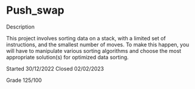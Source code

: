 # Push_swap

Description

This project involves sorting data on a stack, with a limited set of instructions, and the smallest number of moves. To make this happen, you will have to manipulate various sorting algorithms and choose the most appropriate solution(s) for optimized data sorting.

Started 30/12/2022
Closed 02/02/2023

Grade 125/100
